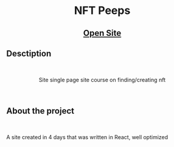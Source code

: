 <h1 align="center">NFT Peeps</h1>
<h2 align="center">

[Open Site](https://nft-peeps.vercel.app/)

</h2>

## Desctiption

<br>
<p align="center">
Site single page site course on finding/creating nft
</p>

<br>

## About the project

<br>

A site created in 4 days that was written in React, well optimized
